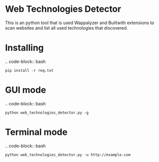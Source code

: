 


Web Technologies Detector
===============
This is an python tool that is used Wappalyzer and Builtwith extensions to scan websites and list all used technologies that discovered. 

Installing
============

.. code-block:: bash

    pip install -r req.txt

GUI mode
=====

.. code-block:: bash

    python web_technologies_detector.py -g



Terminal mode
=====

.. code-block:: bash

    python web_technologies_detector.py -u http://example.com

